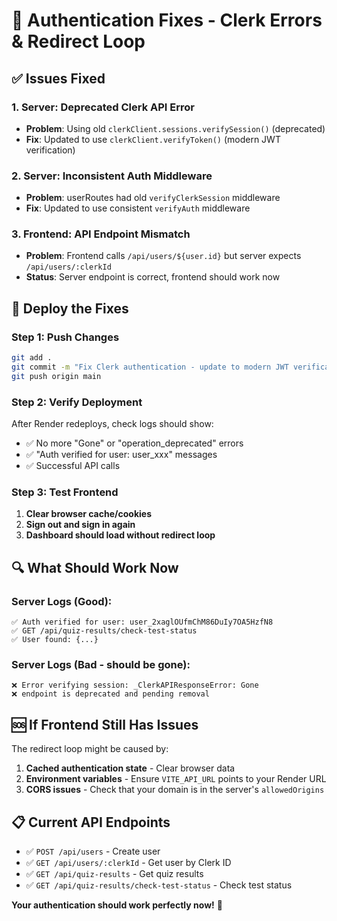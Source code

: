 # 🔧 Authentication Fixes - Clerk Errors & Redirect Loop

## ✅ Issues Fixed

### 1. **Server: Deprecated Clerk API Error**
- **Problem**: Using old `clerkClient.sessions.verifySession()` (deprecated)
- **Fix**: Updated to use `clerkClient.verifyToken()` (modern JWT verification)

### 2. **Server: Inconsistent Auth Middleware**
- **Problem**: userRoutes had old `verifyClerkSession` middleware
- **Fix**: Updated to use consistent `verifyAuth` middleware

### 3. **Frontend: API Endpoint Mismatch**
- **Problem**: Frontend calls `/api/users/${user.id}` but server expects `/api/users/:clerkId`
- **Status**: Server endpoint is correct, frontend should work now

## 🚀 Deploy the Fixes

### Step 1: Push Changes
```bash
git add .
git commit -m "Fix Clerk authentication - update to modern JWT verification"
git push origin main
```

### Step 2: Verify Deployment
After Render redeploys, check logs should show:
- ✅ No more "Gone" or "operation_deprecated" errors
- ✅ "Auth verified for user: user_xxx" messages
- ✅ Successful API calls

### Step 3: Test Frontend
1. **Clear browser cache/cookies**
2. **Sign out and sign in again**
3. **Dashboard should load without redirect loop**

## 🔍 What Should Work Now

### Server Logs (Good):
```
✅ Auth verified for user: user_2xaglOUfmChM86DuIy7OA5HzfN8
✅ GET /api/quiz-results/check-test-status
✅ User found: {...}
```

### Server Logs (Bad - should be gone):
```
❌ Error verifying session: _ClerkAPIResponseError: Gone
❌ endpoint is deprecated and pending removal
```

## 🆘 If Frontend Still Has Issues

The redirect loop might be caused by:

1. **Cached authentication state** - Clear browser data
2. **Environment variables** - Ensure `VITE_API_URL` points to your Render URL
3. **CORS issues** - Check that your domain is in the server's `allowedOrigins`

## 📋 Current API Endpoints

- ✅ `POST /api/users` - Create user
- ✅ `GET /api/users/:clerkId` - Get user by Clerk ID
- ✅ `GET /api/quiz-results` - Get quiz results
- ✅ `GET /api/quiz-results/check-test-status` - Check test status

**Your authentication should work perfectly now!** 🎉 